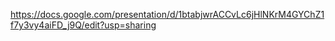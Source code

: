 https://docs.google.com/presentation/d/1btabjwrACCvLc6jHlNKrM4GYChZ1f7y3vy4aiFD_j9Q/edit?usp=sharing